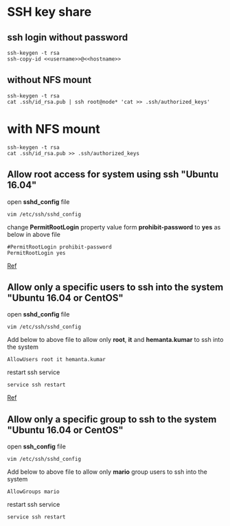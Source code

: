 # SSH key share
## ssh login without password
````
ssh-keygen -t rsa
ssh-copy-id <<username>>@<<hostname>>
````

## without NFS mount
````
ssh-keygen -t rsa
cat .ssh/id_rsa.pub | ssh root@node* 'cat >> .ssh/authorized_keys'
````

# with NFS mount
````
ssh-keygen -t rsa
cat .ssh/id_rsa.pub >> .ssh/authorized_keys
````

## Allow root access for system using ssh "Ubuntu 16.04"
open **sshd_config** file
````
vim /etc/ssh/sshd_config
````
change **PermitRootLogin** property value form **prohibit-password** to **yes** as below in above file
````
#PermitRootLogin prohibit-password
PermitRootLogin yes
````
[Ref](https://askubuntu.com/questions/951581/how-to-enable-ssh-root-access-ubuntu-16-04/951583)

## Allow only a specific users to ssh into the system "Ubuntu 16.04 or CentOS"
open **sshd_config** file
````
vim /etc/ssh/sshd_config
````
Add below to above file to allow only **root**, **it** and **hemanta.kumar** to ssh into the system
````
AllowUsers root it hemanta.kumar
````
restart ssh service
````
service ssh restart
````
[Ref](https://askubuntu.com/questions/834069/only-allow-one-user-on-system-to-be-sshd-into)

## Allow only a specific group to ssh to the system "Ubuntu 16.04 or CentOS"
open **ssh_config** file
````
vim /etc/ssh/sshd_config
````
Add below to above file to allow only **mario** group users to ssh into the system
````
AllowGroups mario
````
restart ssh service
````
service ssh restart
````
